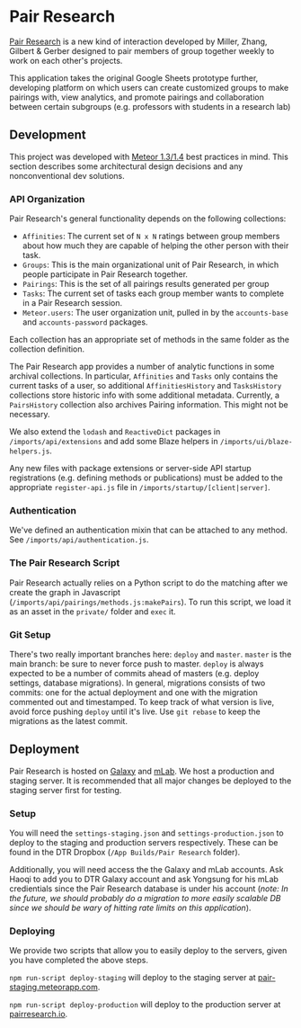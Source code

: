 # Pair Research

[Pair Research](https://groups.csail.mit.edu/uid/other-pubs/cscw14-pair-research.pdf) is a new
kind of interaction developed by Miller, Zhang, Gilbert & Gerber designed to pair members of
group together weekly to work on each other's projects.

This application takes the original Google Sheets prototype further, developing platform on
which users can create customized groups to make pairings with, view analytics, and promote
pairings and collaboration between certain subgroups (e.g. professors with students in a
research lab)

## Development

This project was developed with [Meteor 1.3/1.4](https://guide.meteor.com/) best practices in
mind. This section describes some architectural design decisions and any nonconventional
dev solutions.

### API Organization
Pair Research's general functionality depends on the following collections:

 * `Affinities`: The current set of `N x N` ratings between group members about how much
 they are capable of helping the other person with their task.
 * `Groups`: This is the main organizational unit of Pair Research, in which people
 participate in Pair Research together.
 * `Pairings`: This is the set of all pairings results generated per group
 * `Tasks`: The current set of tasks each group member wants to complete in a Pair Research
 session.
 * `Meteor.users`: The user organization unit, pulled in by the `accounts-base` and
 `accounts-password` packages.
 
Each collection has an appropriate set of methods in the same folder as the collection definition.

The Pair Research app provides a number of analytic functions in some archival collections.
In particular, `Affinities` and `Tasks` only contains the current tasks of a user, so additional
`AffinitiesHistory` and `TasksHistory` collections store historic info with some additional
metadata. Currently, a `PairsHistory` collection also archives Pairing information. This might 
not be necessary.

We also extend the `lodash` and `ReactiveDict` packages in `/imports/api/extensions` and add
some Blaze helpers in `/imports/ui/blaze-helpers.js`.

Any new files with package extensions or server-side API startup registrations (e.g. defining 
methods or publications) must be added to the appropriate `register-api.js` file in 
`/imports/startup/[client|server]`.

### Authentication
We've defined an authentication mixin that can be attached to any method. See 
`/imports/api/authentication.js`.

### The Pair Research Script
Pair Research actually relies on a Python script to do the matching after we create the
graph in Javascript (`/imports/api/pairings/methods.js:makePairs`). To run this script,
we load it as an asset in the `private/` folder and `exec` it.

### Git Setup
There's two really important branches here: `deploy` and `master`. `master` is the main branch: be sure
to never force push to master. `deploy` is always expected to be a number of commits ahead of masters
(e.g. deploy settings, database migrations). In general, migrations consists of two commits: one for the
actual deployment and one with the migration commented out and timestamped. To keep track of what version
is live, avoid force pushing `deploy` until it's live. Use `git rebase` to keep the migrations as the latest commit.

## Deployment
Pair Research is hosted on [Galaxy](https://galaxy.meteor.com) and [mLab](https://mlab.com). We host a production and staging server. It is recommended that all major changes be deployed to the staging server first for testing.

### Setup
You will need the `settings-staging.json` and `settings-production.json` to deploy to the staging and production servers respectively. These can be found in the DTR Dropbox (`/App Builds/Pair Research` folder).

Additionally, you will need access the the Galaxy and mLab accounts. Ask Haoqi to add you to DTR Galaxy account and ask Yongsung for his mLab credientials since the Pair Research database is under his account (*note: In the future, we should probably do a migration to more easily scalable DB since we should be wary of hitting rate limits on this application*).

### Deploying
We provide two scripts that allow you to easily deploy to the servers, given you have completed the above steps. 

`npm run-script deploy-staging` will deploy to the staging server at [pair-staging.meteorapp.com](pair-staging.meteorapp.com]). 

`npm run-script deploy-production` will deploy to the production server at [pairresearch.io](pairresearch.io).
